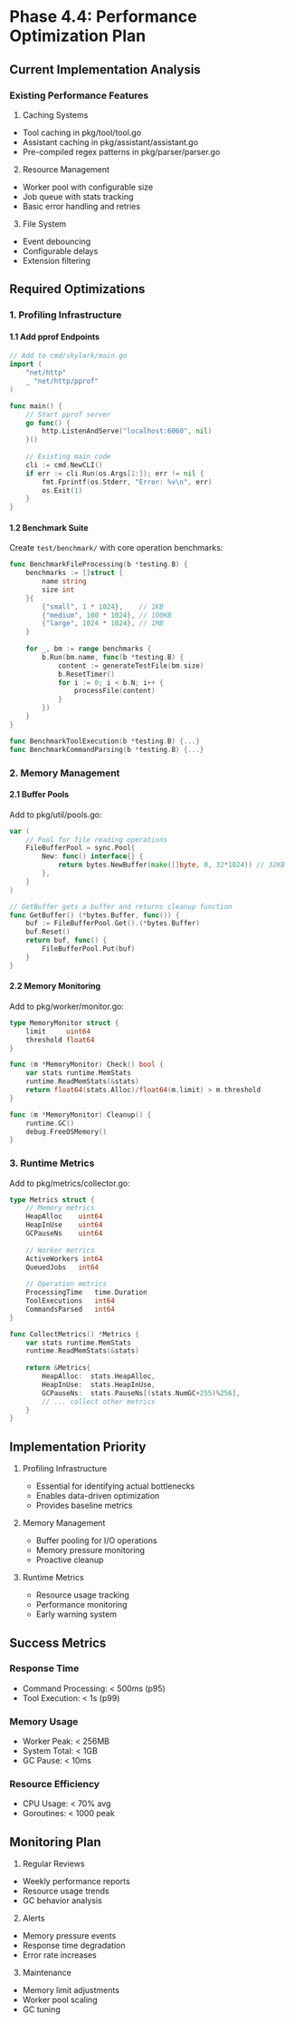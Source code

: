 # Phase 4.4: Performance Optimization Plan

## Current Implementation Analysis

### Existing Performance Features

1. Caching Systems
- Tool caching in pkg/tool/tool.go
- Assistant caching in pkg/assistant/assistant.go
- Pre-compiled regex patterns in pkg/parser/parser.go

2. Resource Management
- Worker pool with configurable size
- Job queue with stats tracking
- Basic error handling and retries

3. File System
- Event debouncing
- Configurable delays
- Extension filtering

## Required Optimizations

### 1. Profiling Infrastructure

#### 1.1 Add pprof Endpoints
```go
// Add to cmd/skylark/main.go
import (
    "net/http"
    _ "net/http/pprof"
)

func main() {
    // Start pprof server
    go func() {
        http.ListenAndServe("localhost:6060", nil)
    }()
    
    // Existing main code
    cli := cmd.NewCLI()
    if err := cli.Run(os.Args[1:]); err != nil {
        fmt.Fprintf(os.Stderr, "Error: %v\n", err)
        os.Exit(1)
    }
}
```

#### 1.2 Benchmark Suite
Create `test/benchmark/` with core operation benchmarks:
```go
func BenchmarkFileProcessing(b *testing.B) {
    benchmarks := []struct {
        name string
        size int
    }{
        {"small", 1 * 1024},    // 1KB
        {"medium", 100 * 1024}, // 100KB
        {"large", 1024 * 1024}, // 1MB
    }
    
    for _, bm := range benchmarks {
        b.Run(bm.name, func(b *testing.B) {
            content := generateTestFile(bm.size)
            b.ResetTimer()
            for i := 0; i < b.N; i++ {
                processFile(content)
            }
        })
    }
}

func BenchmarkToolExecution(b *testing.B) {...}
func BenchmarkCommandParsing(b *testing.B) {...}
```

### 2. Memory Management

#### 2.1 Buffer Pools
Add to pkg/util/pools.go:
```go
var (
    // Pool for file reading operations
    FileBufferPool = sync.Pool{
        New: func() interface{} {
            return bytes.NewBuffer(make([]byte, 0, 32*1024)) // 32KB
        },
    }
)

// GetBuffer gets a buffer and returns cleanup function
func GetBuffer() (*bytes.Buffer, func()) {
    buf := FileBufferPool.Get().(*bytes.Buffer)
    buf.Reset()
    return buf, func() {
        FileBufferPool.Put(buf)
    }
}
```

#### 2.2 Memory Monitoring
Add to pkg/worker/monitor.go:
```go
type MemoryMonitor struct {
    limit     uint64
    threshold float64
}

func (m *MemoryMonitor) Check() bool {
    var stats runtime.MemStats
    runtime.ReadMemStats(&stats)
    return float64(stats.Alloc)/float64(m.limit) > m.threshold
}

func (m *MemoryMonitor) Cleanup() {
    runtime.GC()
    debug.FreeOSMemory()
}
```

### 3. Runtime Metrics

Add to pkg/metrics/collector.go:
```go
type Metrics struct {
    // Memory metrics
    HeapAlloc    uint64
    HeapInUse    uint64
    GCPauseNs    uint64
    
    // Worker metrics
    ActiveWorkers int64
    QueuedJobs   int64
    
    // Operation metrics
    ProcessingTime   time.Duration
    ToolExecutions   int64
    CommandsParsed   int64
}

func CollectMetrics() *Metrics {
    var stats runtime.MemStats
    runtime.ReadMemStats(&stats)
    
    return &Metrics{
        HeapAlloc:  stats.HeapAlloc,
        HeapInUse:  stats.HeapInUse,
        GCPauseNs:  stats.PauseNs[(stats.NumGC+255)%256],
        // ... collect other metrics
    }
}
```

## Implementation Priority

1. Profiling Infrastructure
   - Essential for identifying actual bottlenecks
   - Enables data-driven optimization
   - Provides baseline metrics

2. Memory Management
   - Buffer pooling for I/O operations
   - Memory pressure monitoring
   - Proactive cleanup

3. Runtime Metrics
   - Resource usage tracking
   - Performance monitoring
   - Early warning system

## Success Metrics

### Response Time
- Command Processing: < 500ms (p95)
- Tool Execution: < 1s (p99)

### Memory Usage
- Worker Peak: < 256MB
- System Total: < 1GB
- GC Pause: < 10ms

### Resource Efficiency
- CPU Usage: < 70% avg
- Goroutines: < 1000 peak

## Monitoring Plan

1. Regular Reviews
- Weekly performance reports
- Resource usage trends
- GC behavior analysis

2. Alerts
- Memory pressure events
- Response time degradation
- Error rate increases

3. Maintenance
- Memory limit adjustments
- Worker pool scaling
- GC tuning
